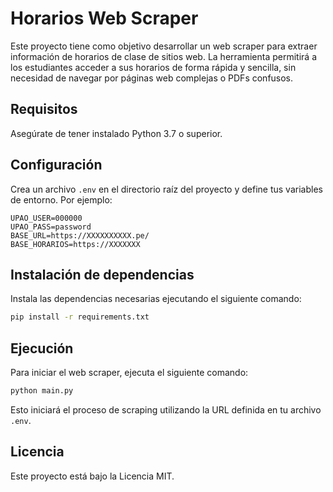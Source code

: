# Horarios Web Scraper

Este proyecto tiene como objetivo desarrollar un web scraper para extraer información de horarios de clase de sitios web. La herramienta permitirá a los estudiantes acceder a sus horarios de forma rápida y sencilla, sin necesidad de navegar por páginas web complejas o PDFs confusos.

## Requisitos

Asegúrate de tener instalado Python 3.7 o superior.

## Configuración

Crea un archivo `.env` en el directorio raíz del proyecto y define tus variables de entorno. Por ejemplo:

```
UPAO_USER=000000
UPAO_PASS=password
BASE_URL=https://XXXXXXXXXX.pe/
BASE_HORARIOS=https://XXXXXXX
```

## Instalación de dependencias

Instala las dependencias necesarias ejecutando el siguiente comando:

```bash
pip install -r requirements.txt
```

## Ejecución

Para iniciar el web scraper, ejecuta el siguiente comando:

```bash
python main.py
```

Esto iniciará el proceso de scraping utilizando la URL definida en tu archivo `.env`.

## Licencia

Este proyecto está bajo la Licencia MIT.